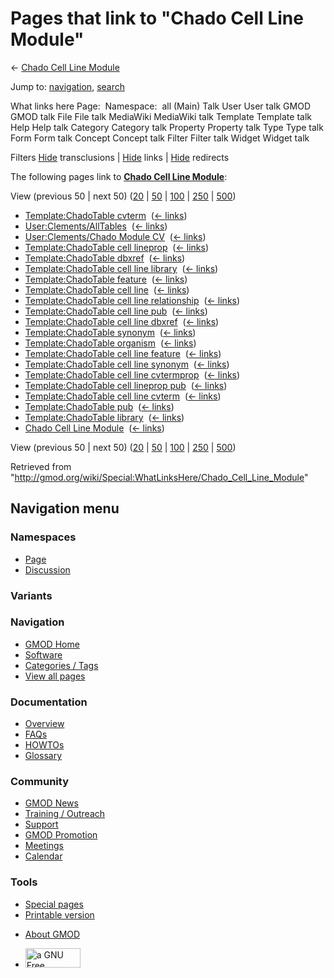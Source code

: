 <div id="mw-page-base" class="noprint">

</div>

<div id="mw-head-base" class="noprint">

</div>

<div id="content" class="mw-body" role="main">

<span id="top"></span>

<div id="mw-js-message" style="display:none;">

</div>



# <span dir="auto">Pages that link to "Chado Cell Line Module"</span>

<div id="bodyContent">

<div id="contentSub">

← [Chado Cell Line
Module](/wiki/Chado_Cell_Line_Module "Chado Cell Line Module")

</div>

<div id="jump-to-nav" class="mw-jump">

Jump to: [navigation](#mw-navigation), [search](#p-search)

</div>

<div id="mw-content-text">

What links here Page:  Namespace:  all (Main) Talk User User talk GMOD
GMOD talk File File talk MediaWiki MediaWiki talk Template Template talk
Help Help talk Category Category talk Property Property talk Type Type
talk Form Form talk Concept Concept talk Filter Filter talk Widget
Widget talk

Filters
[Hide](/mediawiki/index.php?title=Special:WhatLinksHere/Chado_Cell_Line_Module&hidetrans=1 "Special:WhatLinksHere/Chado Cell Line Module")
transclusions \|
[Hide](/mediawiki/index.php?title=Special:WhatLinksHere/Chado_Cell_Line_Module&hidelinks=1 "Special:WhatLinksHere/Chado Cell Line Module")
links \|
[Hide](/mediawiki/index.php?title=Special:WhatLinksHere/Chado_Cell_Line_Module&hideredirs=1 "Special:WhatLinksHere/Chado Cell Line Module")
redirects

The following pages link to **[Chado Cell Line
Module](/wiki/Chado_Cell_Line_Module "Chado Cell Line Module")**:

View (previous 50 \| next 50)
([20](/mediawiki/index.php?title=Special:WhatLinksHere/Chado_Cell_Line_Module&limit=20 "Special:WhatLinksHere/Chado Cell Line Module")
\|
[50](/mediawiki/index.php?title=Special:WhatLinksHere/Chado_Cell_Line_Module&limit=50 "Special:WhatLinksHere/Chado Cell Line Module")
\|
[100](/mediawiki/index.php?title=Special:WhatLinksHere/Chado_Cell_Line_Module&limit=100 "Special:WhatLinksHere/Chado Cell Line Module")
\|
[250](/mediawiki/index.php?title=Special:WhatLinksHere/Chado_Cell_Line_Module&limit=250 "Special:WhatLinksHere/Chado Cell Line Module")
\|
[500](/mediawiki/index.php?title=Special:WhatLinksHere/Chado_Cell_Line_Module&limit=500 "Special:WhatLinksHere/Chado Cell Line Module"))

- [Template:ChadoTable
  cvterm](/wiki/Template:ChadoTable_cvterm "Template:ChadoTable cvterm")
  ‎ <span class="mw-whatlinkshere-tools">([←
  links](/mediawiki/index.php?title=Special:WhatLinksHere&target=Template%3AChadoTable+cvterm "Special:WhatLinksHere"))</span>
- [User:Clements/AllTables](/wiki/User:Clements/AllTables "User:Clements/AllTables")
  ‎ <span class="mw-whatlinkshere-tools">([←
  links](/mediawiki/index.php?title=Special:WhatLinksHere&target=User%3AClements%2FAllTables "Special:WhatLinksHere"))</span>
- [User:Clements/Chado Module
  CV](/wiki/User:Clements/Chado_Module_CV "User:Clements/Chado Module CV")
  ‎ <span class="mw-whatlinkshere-tools">([←
  links](/mediawiki/index.php?title=Special:WhatLinksHere&target=User%3AClements%2FChado+Module+CV "Special:WhatLinksHere"))</span>
- [Template:ChadoTable cell
  lineprop](/wiki/Template:ChadoTable_cell_lineprop "Template:ChadoTable cell lineprop")
  ‎ <span class="mw-whatlinkshere-tools">([←
  links](/mediawiki/index.php?title=Special:WhatLinksHere&target=Template%3AChadoTable+cell+lineprop "Special:WhatLinksHere"))</span>
- [Template:ChadoTable
  dbxref](/wiki/Template:ChadoTable_dbxref "Template:ChadoTable dbxref")
  ‎ <span class="mw-whatlinkshere-tools">([←
  links](/mediawiki/index.php?title=Special:WhatLinksHere&target=Template%3AChadoTable+dbxref "Special:WhatLinksHere"))</span>
- [Template:ChadoTable cell line
  library](/wiki/Template:ChadoTable_cell_line_library "Template:ChadoTable cell line library")
  ‎ <span class="mw-whatlinkshere-tools">([←
  links](/mediawiki/index.php?title=Special:WhatLinksHere&target=Template%3AChadoTable+cell+line+library "Special:WhatLinksHere"))</span>
- [Template:ChadoTable
  feature](/wiki/Template:ChadoTable_feature "Template:ChadoTable feature")
  ‎ <span class="mw-whatlinkshere-tools">([←
  links](/mediawiki/index.php?title=Special:WhatLinksHere&target=Template%3AChadoTable+feature "Special:WhatLinksHere"))</span>
- [Template:ChadoTable cell
  line](/wiki/Template:ChadoTable_cell_line "Template:ChadoTable cell line")
  ‎ <span class="mw-whatlinkshere-tools">([←
  links](/mediawiki/index.php?title=Special:WhatLinksHere&target=Template%3AChadoTable+cell+line "Special:WhatLinksHere"))</span>
- [Template:ChadoTable cell line
  relationship](/wiki/Template:ChadoTable_cell_line_relationship "Template:ChadoTable cell line relationship")
  ‎ <span class="mw-whatlinkshere-tools">([←
  links](/mediawiki/index.php?title=Special:WhatLinksHere&target=Template%3AChadoTable+cell+line+relationship "Special:WhatLinksHere"))</span>
- [Template:ChadoTable cell line
  pub](/wiki/Template:ChadoTable_cell_line_pub "Template:ChadoTable cell line pub")
  ‎ <span class="mw-whatlinkshere-tools">([←
  links](/mediawiki/index.php?title=Special:WhatLinksHere&target=Template%3AChadoTable+cell+line+pub "Special:WhatLinksHere"))</span>
- [Template:ChadoTable cell line
  dbxref](/wiki/Template:ChadoTable_cell_line_dbxref "Template:ChadoTable cell line dbxref")
  ‎ <span class="mw-whatlinkshere-tools">([←
  links](/mediawiki/index.php?title=Special:WhatLinksHere&target=Template%3AChadoTable+cell+line+dbxref "Special:WhatLinksHere"))</span>
- [Template:ChadoTable
  synonym](/wiki/Template:ChadoTable_synonym "Template:ChadoTable synonym")
  ‎ <span class="mw-whatlinkshere-tools">([←
  links](/mediawiki/index.php?title=Special:WhatLinksHere&target=Template%3AChadoTable+synonym "Special:WhatLinksHere"))</span>
- [Template:ChadoTable
  organism](/wiki/Template:ChadoTable_organism "Template:ChadoTable organism")
  ‎ <span class="mw-whatlinkshere-tools">([←
  links](/mediawiki/index.php?title=Special:WhatLinksHere&target=Template%3AChadoTable+organism "Special:WhatLinksHere"))</span>
- [Template:ChadoTable cell line
  feature](/wiki/Template:ChadoTable_cell_line_feature "Template:ChadoTable cell line feature")
  ‎ <span class="mw-whatlinkshere-tools">([←
  links](/mediawiki/index.php?title=Special:WhatLinksHere&target=Template%3AChadoTable+cell+line+feature "Special:WhatLinksHere"))</span>
- [Template:ChadoTable cell line
  synonym](/wiki/Template:ChadoTable_cell_line_synonym "Template:ChadoTable cell line synonym")
  ‎ <span class="mw-whatlinkshere-tools">([←
  links](/mediawiki/index.php?title=Special:WhatLinksHere&target=Template%3AChadoTable+cell+line+synonym "Special:WhatLinksHere"))</span>
- [Template:ChadoTable cell line
  cvtermprop](/wiki/Template:ChadoTable_cell_line_cvtermprop "Template:ChadoTable cell line cvtermprop")
  ‎ <span class="mw-whatlinkshere-tools">([←
  links](/mediawiki/index.php?title=Special:WhatLinksHere&target=Template%3AChadoTable+cell+line+cvtermprop "Special:WhatLinksHere"))</span>
- [Template:ChadoTable cell lineprop
  pub](/wiki/Template:ChadoTable_cell_lineprop_pub "Template:ChadoTable cell lineprop pub")
  ‎ <span class="mw-whatlinkshere-tools">([←
  links](/mediawiki/index.php?title=Special:WhatLinksHere&target=Template%3AChadoTable+cell+lineprop+pub "Special:WhatLinksHere"))</span>
- [Template:ChadoTable cell line
  cvterm](/wiki/Template:ChadoTable_cell_line_cvterm "Template:ChadoTable cell line cvterm")
  ‎ <span class="mw-whatlinkshere-tools">([←
  links](/mediawiki/index.php?title=Special:WhatLinksHere&target=Template%3AChadoTable+cell+line+cvterm "Special:WhatLinksHere"))</span>
- [Template:ChadoTable
  pub](/wiki/Template:ChadoTable_pub "Template:ChadoTable pub") ‎
  <span class="mw-whatlinkshere-tools">([←
  links](/mediawiki/index.php?title=Special:WhatLinksHere&target=Template%3AChadoTable+pub "Special:WhatLinksHere"))</span>
- [Template:ChadoTable
  library](/wiki/Template:ChadoTable_library "Template:ChadoTable library")
  ‎ <span class="mw-whatlinkshere-tools">([←
  links](/mediawiki/index.php?title=Special:WhatLinksHere&target=Template%3AChadoTable+library "Special:WhatLinksHere"))</span>
- [Chado Cell Line
  Module](/wiki/Chado_Cell_Line_Module "Chado Cell Line Module") ‎
  <span class="mw-whatlinkshere-tools">([←
  links](/mediawiki/index.php?title=Special:WhatLinksHere&target=Chado+Cell+Line+Module "Special:WhatLinksHere"))</span>

View (previous 50 \| next 50)
([20](/mediawiki/index.php?title=Special:WhatLinksHere/Chado_Cell_Line_Module&limit=20 "Special:WhatLinksHere/Chado Cell Line Module")
\|
[50](/mediawiki/index.php?title=Special:WhatLinksHere/Chado_Cell_Line_Module&limit=50 "Special:WhatLinksHere/Chado Cell Line Module")
\|
[100](/mediawiki/index.php?title=Special:WhatLinksHere/Chado_Cell_Line_Module&limit=100 "Special:WhatLinksHere/Chado Cell Line Module")
\|
[250](/mediawiki/index.php?title=Special:WhatLinksHere/Chado_Cell_Line_Module&limit=250 "Special:WhatLinksHere/Chado Cell Line Module")
\|
[500](/mediawiki/index.php?title=Special:WhatLinksHere/Chado_Cell_Line_Module&limit=500 "Special:WhatLinksHere/Chado Cell Line Module"))

</div>

<div class="printfooter">

Retrieved from
"<http://gmod.org/wiki/Special:WhatLinksHere/Chado_Cell_Line_Module>"

</div>

<div id="catlinks" class="catlinks catlinks-allhidden">

</div>

<div class="visualClear">

</div>

</div>

</div>

<div id="mw-navigation">

## Navigation menu

<div id="mw-head">



<div id="left-navigation">

<div id="p-namespaces" class="vectorTabs" role="navigation"
aria-labelledby="p-namespaces-label">

### Namespaces

- <span id="ca-nstab-main"><a href="/wiki/Chado_Cell_Line_Module" accesskey="c"
  title="View the content page [c]">Page</a></span>
- <span id="ca-talk"><a
  href="/mediawiki/index.php?title=Talk:Chado_Cell_Line_Module&amp;action=edit&amp;redlink=1"
  accesskey="t"
  title="Discussion about the content page [t]">Discussion</a></span>

</div>

<div id="p-variants" class="vectorMenu emptyPortlet" role="navigation"
aria-labelledby="p-variants-label">

### 

### Variants[](#)

<div class="menu">

</div>

</div>

</div>

<div id="right-navigation">





</div>



</div>

</div>

</div>

<div id="mw-panel">

<div id="p-logo" role="banner">

<a href="/wiki/Main_Page"
style="background-image: url(http://gmod.org/images/GMOD-cogs.png);"
title="Visit the main page"></a>

</div>

<div id="p-Navigation" class="portal" role="navigation"
aria-labelledby="p-Navigation-label">

### Navigation

<div class="body">

- <span id="n-GMOD-Home">[GMOD Home](/wiki/Main_Page)</span>
- <span id="n-Software">[Software](/wiki/GMOD_Components)</span>
- <span id="n-Categories-.2F-Tags">[Categories /
  Tags](/wiki/Categories)</span>
- <span id="n-View-all-pages">[View all
  pages](/wiki/Special:AllPages)</span>

</div>

</div>

<div id="p-Documentation" class="portal" role="navigation"
aria-labelledby="p-Documentation-label">

### Documentation

<div class="body">

- <span id="n-Overview">[Overview](/wiki/Overview)</span>
- <span id="n-FAQs">[FAQs](/wiki/Category:FAQ)</span>
- <span id="n-HOWTOs">[HOWTOs](/wiki/Category:HOWTO)</span>
- <span id="n-Glossary">[Glossary](/wiki/Glossary)</span>

</div>

</div>

<div id="p-Community" class="portal" role="navigation"
aria-labelledby="p-Community-label">

### Community

<div class="body">

- <span id="n-GMOD-News">[GMOD News](/wiki/GMOD_News)</span>
- <span id="n-Training-.2F-Outreach">[Training /
  Outreach](/wiki/Training_and_Outreach)</span>
- <span id="n-Support">[Support](/wiki/Support)</span>
- <span id="n-GMOD-Promotion">[GMOD
  Promotion](/wiki/GMOD_Promotion)</span>
- <span id="n-Meetings">[Meetings](/wiki/Meetings)</span>
- <span id="n-Calendar">[Calendar](/wiki/Calendar)</span>

</div>

</div>

<div id="p-tb" class="portal" role="navigation"
aria-labelledby="p-tb-label">

### Tools

<div class="body">

- <span id="t-specialpages"><a href="/wiki/Special:SpecialPages" accesskey="q"
  title="A list of all special pages [q]">Special pages</a></span>
- <span id="t-print"><a
  href="/mediawiki/index.php?title=Special:WhatLinksHere/Chado_Cell_Line_Module&amp;printable=yes"
  rel="alternate" accesskey="p"
  title="Printable version of this page [p]">Printable version</a></span>

</div>

</div>

</div>

</div>

<div id="footer" role="contentinfo">

- <span id="footer-places-about">[About
  GMOD](/wiki/GMOD:About "GMOD:About")</span>

<!-- -->

- <span id="footer-copyrightico">[<img src="http://www.gnu.org/graphics/gfdl-logo-small.png" width="88"
  height="31" alt="a GNU Free Documentation License" />](http://www.gnu.org/licenses/fdl-1.3.html)</span>


<div style="clear:both">

</div>

</div>
